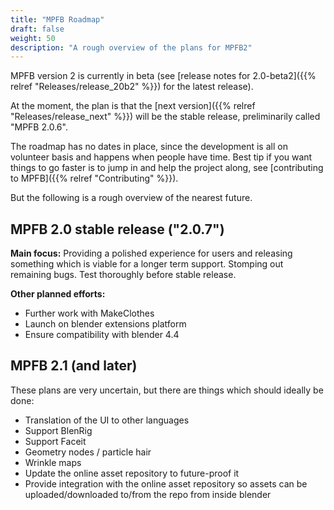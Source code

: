 ```yaml
---
title: "MPFB Roadmap"
draft: false
weight: 50
description: "A rough overview of the plans for MPFB2"
---
```


MPFB version 2 is currently in beta (see [release notes for 2.0-beta2]({{% relref "Releases/release_20b2" %}}) for the latest release).

At the moment, the plan is that the [next version]({{% relref "Releases/release_next" %}}) will be the stable release, preliminarily called 
"MPFB 2.0.6".

The roadmap has no dates in place, since the development is all on volunteer basis and happens when people have time. Best tip if you
want things to go faster is to jump in and help the project along, see [contributing to MPFB]({{% relref "Contributing" %}}).

But the following is a rough overview of the nearest future.

## MPFB 2.0 stable release ("2.0.7")

**Main focus:** Providing a polished experience for users and releasing something which is viable for a longer term support. Stomping out remaining bugs. Test thoroughly before stable release.

**Other planned efforts:**

- Further work with MakeClothes
- Launch on blender extensions platform
- Ensure compatibility with blender 4.4

## MPFB 2.1 (and later)

These plans are very uncertain, but there are things which should ideally be done:

- Translation of the UI to other languages
- Support BlenRig
- Support Faceit
- Geometry nodes / particle hair
- Wrinkle maps
- Update the online asset repository to future-proof it
- Provide integration with the online asset repository so assets can be uploaded/downloaded to/from the repo from inside blender


